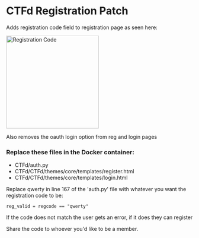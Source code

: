 # CTFd Registration Patch

Adds registration code field to registration page as seen here:

<img src="https://raw.githubusercontent.com/cxp714/ctf-challs/master/CTFd-patches/register.png" alt="Registration Code" width="250"/>

Also removes the oauth login option from reg and login pages

### Replace these files in the Docker container:
- CTFd/auth.py
- CTFd/CTFd/themes/core/templates/register.html
- CTFd/CTFd/themes/core/templates/login.html

Replace qwerty in line 167 of the 'auth.py' file with whatever you want the registration code to be:

`reg_valid = regcode == "qwerty"`

If the code does not match the user gets an error, if it does they can register

Share the code to whoever you'd like to be a member. 
